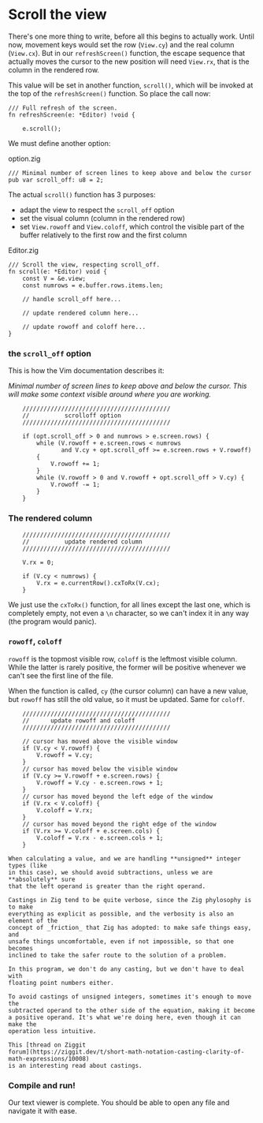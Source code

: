 # Scroll the view

There's one more thing to write, before all this begins to actually work. Until
now, movement keys would set the row (`View.cy`) and the real column (`View.cx`).
But in our `refreshScreen()` function, the escape sequence that actually moves
the cursor to the new position will need `View.rx`, that is the column in the
rendered row.

This value will be set in another function, `scroll()`, which will be invoked
at the top of the `refreshScreen()` function. So place the call now:

<div class="code-diff-added">

```zig
/// Full refresh of the screen.
fn refreshScreen(e: *Editor) !void {
```
</div>

```zig
    e.scroll();
```

We must define another option:

<div class="code-title">option.zig</div>

```zig
/// Minimal number of screen lines to keep above and below the cursor
pub var scroll_off: u8 = 2;
```

The actual `scroll()` function has 3 purposes:

- adapt the view to respect the `scroll_off` option
- set the visual column (column in the rendered row)
- set `View.rowoff` and `View.coloff`, which control the visible part of the
buffer relatively to the first row and the first column

<div class="code-title">Editor.zig</div>

```zig
/// Scroll the view, respecting scroll_off.
fn scroll(e: *Editor) void {
    const V = &e.view;
    const numrows = e.buffer.rows.items.len;

    // handle scroll_off here...

    // update rendered column here...

    // update rowoff and coloff here...
}
```

### the `scroll_off` option

This is how the Vim documentation describes it:

_Minimal number of screen lines to keep above and below the cursor.
This will make some context visible around where you are working._

```zig
    //////////////////////////////////////////
    //          scrolloff option
    //////////////////////////////////////////

    if (opt.scroll_off > 0 and numrows > e.screen.rows) {
        while (V.rowoff + e.screen.rows < numrows
               and V.cy + opt.scroll_off >= e.screen.rows + V.rowoff)
        {
            V.rowoff += 1;
        }
        while (V.rowoff > 0 and V.rowoff + opt.scroll_off > V.cy) {
            V.rowoff -= 1;
        }
    }
```

### The rendered column

```zig
    //////////////////////////////////////////
    //          update rendered column
    //////////////////////////////////////////

    V.rx = 0;

    if (V.cy < numrows) {
        V.rx = e.currentRow().cxToRx(V.cx);
    }
```

We just use the `cxToRx()` function, for all lines except the last one, which
is completely empty, not even a `\n` character, so we can't index it in any
way (the program would panic).

### `rowoff`, `coloff`

`rowoff` is the topmost visible row, `coloff` is the leftmost visible column.
While the latter is rarely positive, the former will be positive whenever we
can't see the first line of the file.

When the function is called, `cy` (the cursor column) can have a new value, but
`rowoff` has still the old value, so it must be updated. Same for `coloff`.

```zig
    //////////////////////////////////////////
    //      update rowoff and coloff
    //////////////////////////////////////////

    // cursor has moved above the visible window
    if (V.cy < V.rowoff) {
        V.rowoff = V.cy;
    }
    // cursor has moved below the visible window
    if (V.cy >= V.rowoff + e.screen.rows) {
        V.rowoff = V.cy - e.screen.rows + 1;
    }
    // cursor has moved beyond the left edge of the window
    if (V.rx < V.coloff) {
        V.coloff = V.rx;
    }
    // cursor has moved beyond the right edge of the window
    if (V.rx >= V.coloff + e.screen.cols) {
        V.coloff = V.rx - e.screen.cols + 1;
    }
```

```admonish important title="Casting numbers" collapsible=true
When calculating a value, and we are handling **unsigned** integer types (like
in this case), we should avoid subtractions, unless we are **absolutely** sure
that the left operand is greater than the right operand.

Castings in Zig tend to be quite verbose, since the Zig phylosophy is to make
everything as explicit as possible, and the verbosity is also an element of the
concept of _friction_ that Zig has adopted: to make safe things easy, and
unsafe things uncomfortable, even if not impossible, so that one becomes
inclined to take the safer route to the solution of a problem.

In this program, we don't do any casting, but we don't have to deal with
floating point numbers either.

To avoid castings of unsigned integers, sometimes it's enough to move the
subtracted operand to the other side of the equation, making it become
a positive operand. It's what we're doing here, even though it can make the
operation less intuitive.

This [thread on Ziggit
forum](https://ziggit.dev/t/short-math-notation-casting-clarity-of-math-expressions/10008)
is an interesting read about castings.
```

### Compile and run!

Our text viewer is complete. You should be able to open any file and navigate
it with ease.

